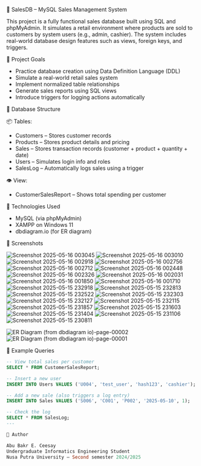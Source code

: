 🛒 SalesDB – MySQL Sales Management System

This project is a fully functional sales database built using SQL and phpMyAdmin. It simulates a retail environment where products are sold to customers by system users (e.g., admin, cashier). The system includes real-world database design features such as views, foreign keys, and triggers.

📌 Project Goals

- Practice database creation using Data Definition Language (DDL)
- Simulate a real-world retail sales system
- Implement normalized table relationships
- Generate sales reports using SQL views
- Introduce triggers for logging actions automatically

🧱 Database Structure

📦 Tables:
- Customers – Stores customer records
- Products – Stores product details and pricing
- Sales – Stores transaction records (customer + product + quantity + date)
- Users – Simulates login info and roles
- SalesLog – Automatically logs sales using a trigger

👁️ View:
- CustomerSalesReport – Shows total spending per customer

🧰 Technologies Used

- MySQL (via phpMyAdmin)
- XAMPP on Windows 11
- dbdiagram.io (for ER diagram)

📸  Screenshots

![Screenshot 2025-05-16 003045](https://github.com/user-attachments/assets/e3dc9e78-e11f-4e2d-a876-c41e5a3ca78b)
![Screenshot 2025-05-16 003010](https://github.com/user-attachments/assets/e6320748-7099-40f2-b9d1-83f3a731e707)
![Screenshot 2025-05-16 002918](https://github.com/user-attachments/assets/443e13f9-81f3-4757-b2de-b320e92376fb)
![Screenshot 2025-05-16 002756](https://github.com/user-attachments/assets/26e051a9-b963-40c9-967c-996ccc94af9d)
![Screenshot 2025-05-16 002712](https://github.com/user-attachments/assets/06945181-4a61-45e2-a3af-583d414e0f2b)
![Screenshot 2025-05-16 002448](https://github.com/user-attachments/assets/a3473dbc-69b3-4f92-8916-90f4f59f314d)
![Screenshot 2025-05-16 002326](https://github.com/user-attachments/assets/694a849f-a55f-4156-aa98-d6ae3ceea2a9)
![Screenshot 2025-05-16 002031](https://github.com/user-attachments/assets/42cdcdc5-2d74-4834-856c-953616621fca)
![Screenshot 2025-05-16 001850](https://github.com/user-attachments/assets/9657818a-1f38-429e-8d7b-09c58940eaf1)
![Screenshot 2025-05-16 001710](https://github.com/user-attachments/assets/43f4bb13-3975-4102-89ce-5612de37c353)
![Screenshot 2025-05-15 232918](https://github.com/user-attachments/assets/aa69d51f-e7a4-4289-bb2c-1a6eb8009a3b)
![Screenshot 2025-05-15 232813](https://github.com/user-attachments/assets/52804b2c-d8cb-4c6f-9334-8f73439ddc2d)
![Screenshot 2025-05-15 232522](https://github.com/user-attachments/assets/12c2d12b-f20f-4696-919f-e40e9e5838f9)
![Screenshot 2025-05-15 232303](https://github.com/user-attachments/assets/4bc9bf6e-cd9d-44ee-a7aa-64af714cbc8c)
![Screenshot 2025-05-15 232127](https://github.com/user-attachments/assets/938e310e-aa43-471b-97cc-39d8a9a6dd92)
![Screenshot 2025-05-15 232115](https://github.com/user-attachments/assets/a4056f2f-e3a2-443e-a4e2-21dc2a528bb5)
![Screenshot 2025-05-15 231857](https://github.com/user-attachments/assets/d07cca63-78a6-45eb-abed-0ae8038cf353)
![Screenshot 2025-05-15 231603](https://github.com/user-attachments/assets/9f2e5f9d-9ab6-412d-9151-edfa2393cd8d)
![Screenshot 2025-05-15 231404](https://github.com/user-attachments/assets/094dca7b-f21b-4596-9aff-fc3a3bb562ed)
![Screenshot 2025-05-15 231106](https://github.com/user-attachments/assets/1655baaa-2036-43b2-a8d8-414a4484270a)
![Screenshot 2025-05-15 230811](https://github.com/user-attachments/assets/e30f1843-af19-4f9e-9b52-df2a47af6e95)

![ER Diagram (from dbdiagram io)-page-00002](https://github.com/user-attachments/assets/0cbd9d2f-6a8d-46d3-8e58-aa588f360271)
![ER Diagram (from dbdiagram io)-page-00001](https://github.com/user-attachments/assets/63425a15-2966-496c-ad46-b36f477b385f)

🧪 Example Queries

```sql
-- View total sales per customer
SELECT * FROM CustomerSalesReport;

-- Insert a new user
INSERT INTO Users VALUES ('U004', 'test_user', 'hash123', 'cashier');

-- Add a new sale (also triggers a log entry)
INSERT INTO Sales VALUES ('S006', 'C001', 'P002', '2025-05-10', 1);

-- Check the log
SELECT * FROM SalesLog;
---

👤 Author

Abu Bakr E. Ceesay  
Undergraduate Informatics Engineering Student  
Nusa Putra University – Second semester 2024/2025

